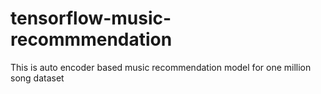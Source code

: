 # tensorflow-music-recommmendation
This is auto encoder based music recommendation model for one million song dataset
